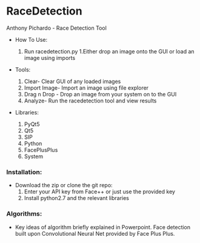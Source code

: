 # RaceDetection
Anthony Pichardo - Race Detection Tool

* How To Use:
  1. Run racedetection.py
  1.Either drop an image onto the GUI or load an image using imports

* Tools:
  1. Clear- Clear GUI of any loaded images
  1. Import Image- Import an image using file explorer
  1. Drag n Drop - Drop an image from your system on to the GUI
  1. Analyze- Run the racedetection tool and view results

* Libraries:
  1. PyQt5
  1. Qt5
  1. SIP
  1. Python
  1. FacePlusPlus
  1. System

### Installation:
* Download the zip or clone the git repo:
  1. Enter your API key from Face++ or just use the provided key
  1. Install python2.7 and the relevant libraries

### Algorithms:
  * Key ideas of algorithm briefly explained in Powerpoint. Face detection built upon Convolutional Neural Net provided by Face Plus Plus.
  
